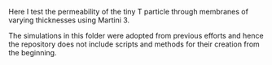 Here I test the permeability of the tiny T particle 
through membranes of varying thicknesses 
using  Martini 3. 

The simulations in this folder were adopted from previous efforts 
and hence the repository does not include scripts and methods for their creation from the beginning. 

